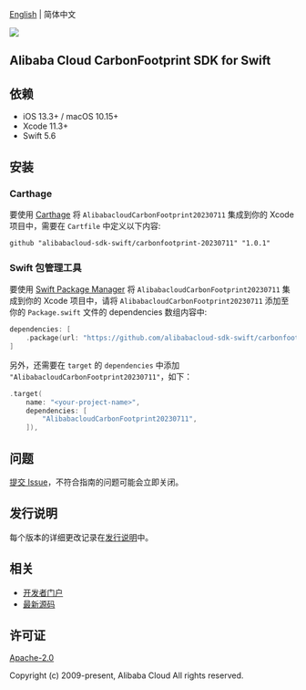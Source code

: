 [English](README.md) | 简体中文

![](https://aliyunsdk-pages.alicdn.com/icons/AlibabaCloud.svg)

## Alibaba Cloud CarbonFootprint SDK for Swift

## 依赖

- iOS 13.3+ / macOS 10.15+
- Xcode 11.3+
- Swift 5.6

## 安装

### Carthage

要使用 [Carthage](https://github.com/Carthage/Carthage) 将 `AlibabacloudCarbonFootprint20230711` 集成到你的 Xcode 项目中，需要在 `Cartfile` 中定义以下内容:

```ogdl
github "alibabacloud-sdk-swift/carbonfootprint-20230711" "1.0.1"
```

### Swift 包管理工具

要使用 [Swift Package Manager](https://swift.org/package-manager/) 将 `AlibabacloudCarbonFootprint20230711` 集成到你的 Xcode 项目中，请将 `AlibabacloudCarbonFootprint20230711` 添加至你的 `Package.swift` 文件的 dependencies 数组内容中:

```swift
dependencies: [
    .package(url: "https://github.com/alibabacloud-sdk-swift/carbonfootprint-20230711.git", from: "1.0.1")
]
```

另外，还需要在 `target` 的 `dependencies` 中添加 `"AlibabacloudCarbonFootprint20230711"`，如下：

```swift
.target(
    name: "<your-project-name>",
    dependencies: [
        "AlibabacloudCarbonFootprint20230711",
    ]),
```

## 问题

[提交 Issue](https://github.com/alibabacloud-sdk-swift/carbonfootprint-20230711/issues/new)，不符合指南的问题可能会立即关闭。

## 发行说明

每个版本的详细更改记录在[发行说明](./ChangeLog.txt)中。

## 相关

* [开发者门户](https://next.api.aliyun.com/home)
* [最新源码](https://github.com/alibabacloud-sdk-swift/carbonfootprint-20230711)

## 许可证

[Apache-2.0](http://www.apache.org/licenses/LICENSE-2.0)

Copyright (c) 2009-present, Alibaba Cloud All rights reserved.
